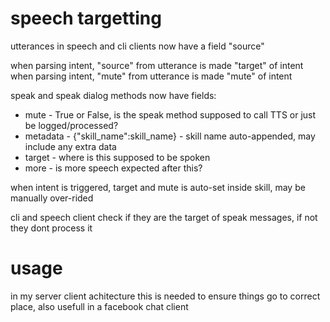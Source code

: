 # speech targetting

utterances in speech and cli clients now have a field "source"

when parsing intent, "source" from utterance is made "target" of intent
when parsing intent, "mute" from utterance is made "mute" of intent

speak and speak dialog methods now have fields:

- mute - True or False, is the speak method supposed to call TTS or just be logged/processed?
- metadata - {"skill_name":skill_name} - skill name auto-appended, may include any extra data
- target - where is this supposed to be spoken
- more - is more speech expected after this?

when intent is triggered, target and mute is auto-set inside skill, may be manually over-rided

cli and speech client check if they are the target of speak messages, if not they dont process it


# usage

in my server client achitecture this is needed to ensure things go to correct place, also usefull in a facebook chat client